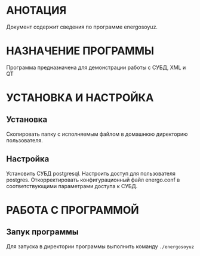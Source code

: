 # АНОТАЦИЯ

Документ содержит сведения по программе energosoyuz.

# НАЗНАЧЕНИЕ ПРОГРАММЫ

Программа предназначена для демонстрации работы с СУБД, XML и QT

# УСТАНОВКА И НАСТРОЙКА

## Установка

Скопировать папку с исполняемым файлом в домашнюю директорию пользователя.

## Настройка

Установить СУБД postgresql. Настроить доступ для пользователя postgres. Откорректировать
конфигурационный файл energo.conf в соответствующими параметрами доступа к СУБД.

# РАБОТА С ПРОГРАММОЙ

## Запук программы

Для запуска в директории программы выполнить команду ```./energosoyuz```
